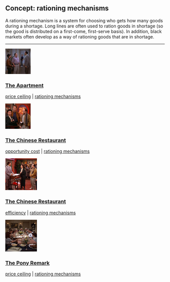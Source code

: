 ## Concept: rationing mechanisms

A rationing mechanism is a system for choosing who gets how many goods during a shortage. Long lines are often used to ration goods in shortage (so the good is distributed on a first-come, first-serve basis). In addition, black markets often develop as a way of rationing goods that are in shortage.

<hr>
<div class="clip-listing">
<img src="media/icons/apartment_clip1.jpg" alt="The Apartment icon">

### [The Apartment](../clip/12/)

[price ceiling](/concept/price-ceiling/) | [rationing mechanisms](/concept/rationing-mechanisms/)
</div>

<div class="clip-listing">
<img src="media/icons/chinese_restaurant_clip2___.jpg" alt="The Chinese Restaurant icon">

### [The Chinese Restaurant](../clip/10/)

[opportunity cost](/concept/opportunity-cost/) | [rationing mechanisms](/concept/rationing-mechanisms/)
</div>

<div class="clip-listing">
<img src="media/icons/chinese_restaurant_clip2_.jpg" alt="The Chinese Restaurant icon">

### [The Chinese Restaurant](../clip/11/)

[efficiency](/concept/efficiency/) | [rationing mechanisms](/concept/rationing-mechanisms/)
</div>

<div class="clip-listing">
<img src="media/icons/pony_remark.jpg" alt="The Pony Remark icon">

### [The Pony Remark](../clip/6/)

[price ceiling](/concept/price-ceiling/) | [rationing mechanisms](/concept/rationing-mechanisms/)
</div>

